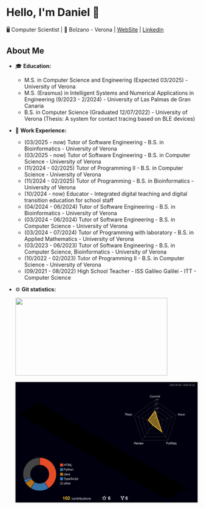 # Hello, I'm Daniel 👋 

🖥️ Computer Scientist | 📍 Bolzano - Verona | [WebSite](https://danielamadori.github.io) | [Linkedin]()

## About Me

- 🎓 **Education:** 
  - M.S. in Computer Science and Engineering (Expected 03/2025) - University of Verona
  - M.S. (Erasmus) in Intelligent Systems and Numerical Applications in Engineering (9/2023 - 2/2024) - University of Las Palmas de Gran Canaria
  - B.S. in Computer Science (Graduated 12/07/2022) - University of Verona (Thesis: A system for contact tracing based on BLE devices)

- 💼 **Work Experience:**
  - (03/2025 - now) Tutor of Software Engineering - B.S. in Bioinformatics - University of Verona
  - (03/2025 - now) Tutor of Software Engineering - B.S. in Computer Science - University of Verona
  - (11/2024 - 02/2025) Tutor of Programming II - B.S. in Computer Science - University of Verona 
  - (11/2024 - 02/2025) Tutor of Programming - B.S. in Bioinformatics - University of Verona
  - (10/2024 - now) Educator - Integrated digital teaching and digital transition education for school staff
  - (04/2024 - 06/2024) Tutor of Software Engineering - B.S. in Bioinformatics - University of Verona
  - (03/2024 - 06/2024) Tutor of Software Engineering - B.S. in Computer Science - University of Verona
  - (03/2024 - 07/2024) Tutor of Programming with laboratory - B.S. in Applied Mathematics - University of Verona
  - (03/2023 - 06/2023) Tutor of Software Engineering - B.S. in Computer Science, Bioinformatics - University of Verona
  - (10/2022 - 02/2023) Tutor of Programming II - B.S. in Computer Science - University of Verona
  - (09/2021 - 08/2022) High School Teacher - ISS Galileo Galilei - ITT - Computer Science

- :gear: **Git statistics:**

    <img height="205px" width ="400px" src="https://github-readme-stats-sigma-five.vercel.app/api/top-langs/?username=danielamadori&hide=html&layout=compact&theme=highcontrast" />

    ![](profile-3d-contrib/profile-night-rainbow.svg)


